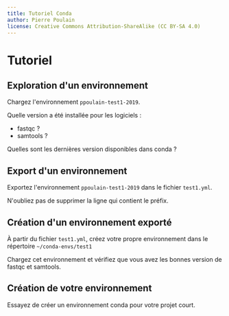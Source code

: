 ```yaml
---
title: Tutoriel Conda
author: Pierre Poulain
license: Creative Commons Attribution-ShareAlike (CC BY-SA 4.0)
---
```


# Tutoriel

## Exploration d'un environnement 

Chargez l'environnement `ppoulain-test1-2019`.

Quelle version a été installée pour les logiciels :

- fastqc ?
- samtools ?

Quelles sont les dernières version disponibles dans conda ?


## Export d'un environnement 

Exportez l'environnement `ppoulain-test1-2019` dans le fichier `test1.yml`.

N'oubliez pas de supprimer la ligne qui contient le préfix.


## Création d'un environnement exporté

À partir du fichier `test1.yml`, créez votre propre environnement dans le répertoire `~/conda-envs/test1`

Chargez cet environnement et vérifiez que vous avez les bonnes version de fastqc et samtools.


## Création de votre environnement

Essayez de créer un environnement conda pour votre projet court.


